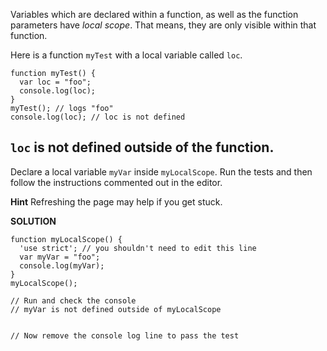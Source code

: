 Variables which are declared within a function, as well as the function parameters have *local scope*. That means, they are only visible within that function.

Here is a function `myTest` with a local variable called `loc`.
```
function myTest() {
  var loc = "foo";
  console.log(loc);
}
myTest(); // logs "foo"
console.log(loc); // loc is not defined
```

`loc` is not defined outside of the function.
---


Declare a local variable `myVar` inside `myLocalScope`. Run the tests and then follow the instructions commented out in the editor.

**Hint**
Refreshing the page may help if you get stuck.

**SOLUTION**

```
function myLocalScope() {
  'use strict'; // you shouldn't need to edit this line
  var myVar = "foo";
  console.log(myVar);
}
myLocalScope();

// Run and check the console
// myVar is not defined outside of myLocalScope


// Now remove the console log line to pass the test

```

